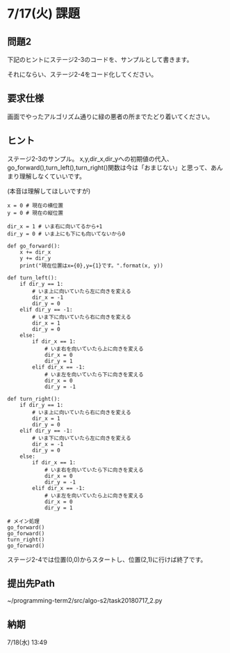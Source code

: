# 7/17(火) 課題

## 問題2

下記のヒントにステージ2-3のコードを、サンプルとして書きます。

それにならい、ステージ2-4をコード化してください。

## 要求仕様

画面でやったアルゴリズム通りに緑の悪者の所までたどり着いてください。

## ヒント

ステージ2-3のサンプル。
x,y,dir_x,dir_yへの初期値の代入、go_forward(),turn_left(),turn_right()関数は今は「おまじない」と思って、あんまり理解しなくていいです。

(本音は理解してほしいですが)

```
x = 0 # 現在の横位置
y = 0 # 現在の縦位置

dir_x = 1 # いま右に向いてるから+1
dir_y = 0 # いま上にも下にも向いてないから0

def go_forward():
    x += dir_x
    y += dir_y
    print("現在位置はx={0},y={1}です。".format(x, y))

def turn_left():
    if dir_y == 1:
        # いま上に向いていたら左に向きを変える
        dir_x = -1
        dir_y = 0
    elif dir_y == -1:
        # いま下に向いていたら右に向きを変える
        dir_x = 1
        dir_y = 0
    else:
        if dir_x == 1:
            # いま右を向いていたら上に向きを変える
            dir_x = 0
            dir_y = 1
        elif dir_x == -1:
            # いま左を向いていたら下に向きを変える
            dir_x = 0
            dir_y = -1
            
def turn_right():
    if dir_y == 1:
        # いま上に向いていたら右に向きを変える
        dir_x = 1
        dir_y = 0
    elif dir_y == -1:
        # いま下に向いていたら左に向きを変える
        dir_x = -1
        dir_y = 0
    else:
        if dir_x == 1:
            # いま右を向いていたら下に向きを変える
            dir_x = 0
            dir_y = -1
        elif dir_x == -1:
            # いま左を向いていたら上に向きを変える
            dir_x = 0
            dir_y = 1

# メイン処理
go_forward()
go_forward()
turn_right()
go_forward()
```

ステージ2-4では位置(0,0)からスタートし、位置(2,1)に行けば終了です。

## 提出先Path

~/programming-term2/src/algo-s2/task20180717_2.py

## 納期

7/18(水) 13:49
